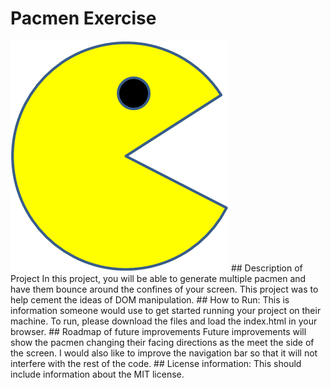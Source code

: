 # Pacmen Exercise
<img src="PacMan1.png">
## Description of Project
In this project, you will be able to generate multiple pacmen and have them bounce around the confines of your screen. This project was to help cement the ideas of DOM manipulation.
## How to Run: This is information someone would use to get started running your project on their machine.
To run, please download the files and load the index.html in your browser.
## Roadmap of future improvements
Future improvements will show the pacmen changing their facing directions as the meet the side of the screen. I would also like to improve the navigation bar so that it will not interfere with the rest of the code.
## License information: This should include information about the MIT license. 
